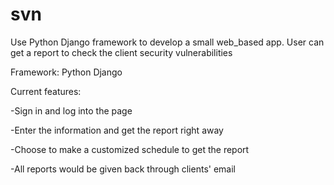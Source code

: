 # svn
Use Python Django framework to develop a small web_based app. User can get a report to check the client security vulnerabilities 


Framework: Python Django

Current features:

-Sign in and log into the page

-Enter the information and get the report right away

-Choose to make a customized schedule to get the report

-All reports would be given back through clients' email
